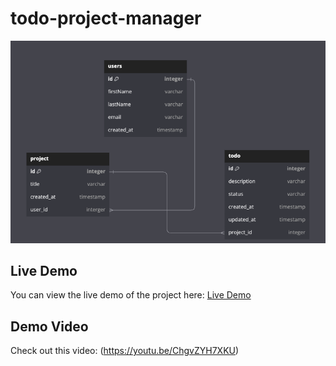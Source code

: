 # todo-project-manager
![Alt text](ToDo_DB_Design.png)

## Live Demo

You can view the live demo of the project here: [Live Demo](https://project-todo-manager-frontend.vercel.app/)
## Demo Video

Check out this video: (https://youtu.be/ChgvZYH7XKU)
